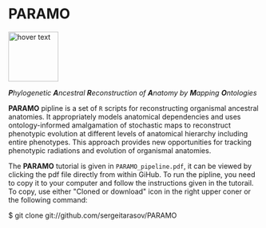 # PARAMO

 <p align="left">
  <img src="https://github.com/sergeitarasov/PARAMO/blob/master/icon-paramo.png" width="100" title="hover text">
</p>  

***P**hylogenetic **A**ncestral **R**econstruction of **A**natomy by **M**apping **O**ntologies*

**PARAMO** pipline is a set of `R` scripts for reconstructing organismal ancestral anatomies. It appropriately models anatomical dependencies and uses ontology-informed amalgamation of stochastic maps to reconstruct phenotypic evolution at different levels of anatomical hierarchy including entire phenotypes. This approach provides new opportunities for tracking phenotypic radiations and evolution of organismal anatomies. 

The **PARAMO** tutorial is given in `PARAMO_pipeline.pdf`, it can be viewed by clicking the pdf file directly from within GiHub.
To run the pipline, you need to copy it to your computer and follow the instructions given in the tutorail. To copy, use either "Cloned or download" icon in the right upper coner or the following command:

$ git clone git://github.com/sergeitarasov/PARAMO

